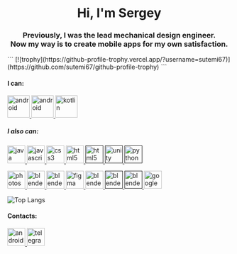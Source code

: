 <h1 align="center">Hi, I'm Sergey</h1>
<h3 align="center">Previously, I was the lead mechanical design engineer. <br/> Now my way is to create mobile apps for my own satisfaction.</h3>
```
[![trophy](https://github-profile-trophy.vercel.app/?username=sutemi67)](https://github.com/sutemi67/github-profile-trophy)
```
<h4 align="left">I can:</h4>

<!---
картинки с сайта icons8 вставлять через кнопку скачать, там будет ссылка на png файл
-->
<p align="left"> 
  <a href="https://developer.android.com" target="_blank" rel="noreferrer"> <img src="https://img.icons8.com/color/96/android-os.png" alt="android" width="50" height="50"/> </a>
  <a href="https://developer.android.com/develop/ui/compose" target="_blank" rel="noreferrer"> <img src="https://blogger.googleusercontent.com/img/b/R29vZ2xl/AVvXsEjC97Z8BResg5dlPqczsRCFhP6zewWX0X0e7fVPG-G7PuUZwwZVsi9OPoqJYkgqT2h0FI95SsmWzVEgpt8b8HAqFiIxZ98TFtY4lE0b8UrtVJ2HrJebRwl6C9DslsQDl9KnBIrdHS6LtkY/s1600/jetpack+compose+icon_RGB.png" alt="android" width="50" height="50"/> </a>
  <a href="https://kotlinlang.org" target="_blank" rel="noreferrer"> <img src="https://img.icons8.com/color/96/kotlin.png" alt="kotlin" width="50" height="50"/> </a>
  
  <h5 align="left">I also can:</h5>
  <a href="https://www.java.com" target="_blank" rel="noreferrer"> <img src="https://img.icons8.com/color/96/java-coffee-cup-logo--v1.png" alt="java" width="40" height="40"/> </a>
  <a href="https://developer.mozilla.org/en-US/docs/Web/JavaScript" target="_blank" rel="noreferrer"> <img src="https://img.icons8.com/color/96/javascript--v1.png" alt="javascript" width="40" height="40"/> </a>
  <a href="https://www.w3schools.com/css/" target="_blank" rel="noreferrer"> <img src="https://img.icons8.com/color/96/css3.png" alt="css3" width="40" height="40"/> </a> 
  <a href="https://www.w3.org/html/" target="_blank" rel="noreferrer"> <img src="https://img.icons8.com/color/96/html-5--v1.png" alt="html5" width="40" height="40"/> </a>
  <a href="" target="_blank" rel="noreferrer"> <img src="https://img.icons8.com/color/48/c-sharp-logo.png" alt="html5" width="40" height="40"/> </a>
  <a href="" target="_blank" rel="noreferrer"> <img src="https://img.icons8.com/fluency/48/unity.png" alt="unity" width="40" height="40"/> </a>
  <a href="" target="_blank" rel="noreferrer"> <img src="https://img.icons8.com/color/48/python--v1.png" alt="python" width="40" height="40"/> </a>
  
  <a href="https://www.photoshop.com/en" target="_blank" rel="noreferrer"> <img src="https://img.icons8.com/color/96/adobe-photoshop--v1.png" alt="photoshop" width="40" height="40"/> </a>
  <a href="https://www.blender.org/" target="_blank" rel="noreferrer"> <img src="https://img.icons8.com/color/96/blender-3d.png" alt="blender" width="40" height="40"/> </a>
  <a href="https://www.solidworks.com/" target="_blank" rel="noreferrer"> <img src="https://img.icons8.com/color/96/solidworks.png" alt="blender" width="40" height="40"/> </a>
  <a href="https://www.figma.com/" target="_blank" rel="noreferrer"> <img src="https://img.icons8.com/color/48/figma--v1.png" alt="figma" width="40" height="40"/> </a>
  <a href="https://www.sbphoto.art/" target="_blank" rel="noreferrer"> <img src="https://img.icons8.com/color/96/wordpress.png" alt="blender" width="40" height="40"/> </a>
  <a href="" target="_blank" rel="noreferrer"> <img src="https://img.icons8.com/color/96/google-sheets.png" alt="blender" width="40" height="40"/> </a>
  <a href="" target="_blank" rel="noreferrer"> <img src="https://img.icons8.com/color/96/notion--v1.png" alt="blender" width="40" height="40"/> </a>
  <a href="https://sites.google.com" target="_blank" rel="noreferrer"> <img src="https://img.icons8.com/color/48/google-sites--v2.png" alt="google sites" width="40" height="40"/> </a>
 
</p>

![Top Langs](https://github-readme-stats.vercel.app/api/top-langs/?username=sutemi67&layout=compact&size_weight=0.5&count_weight=0.5)<br>

<h4 align="left">Contacts:</h4>
<p align="left"> 
  <a href="mailto:sutemi67@gmail.com" target="_blank"> <img src="https://img.icons8.com/color/96/gmail-new.png"  alt="android" width="40" height="40"/> </a>
  <a href="https://t.me/Sutemi67" target="_blank" rel="noreferrer"> <img width="40" height="40" src="https://img.icons8.com/color/48/telegram-app--v1.png" alt="telegram-app--v1" width="40" height="40"/>


